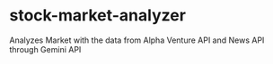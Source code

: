 # stock-market-analyzer
Analyzes Market with the data from Alpha Venture API and News API through Gemini API
